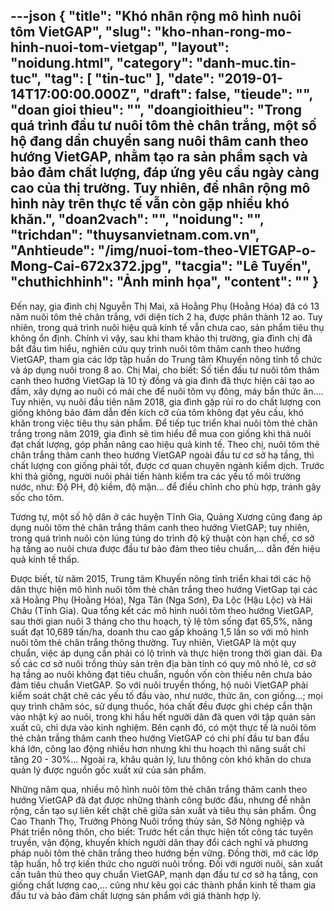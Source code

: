 ---json
{
    "title": "Khó nhân rộng mô hình nuôi tôm VietGAP",
    "slug": "kho-nhan-rong-mo-hinh-nuoi-tom-vietgap",
    "layout": "noidung.html",
    "category": "danh-muc.tin-tuc",
    "tag": [
        "tin-tuc"
    ],
    "date": "2019-01-14T17:00:00.000Z",
    "draft": false,
    "tieude": "",
    "doan gioi thieu": "",
    "doangioithieu": "Trong quá trình đầu tư nuôi tôm thẻ chân trắng, một số hộ đang dần chuyển sang nuôi thâm canh theo hướng VietGAP, nhằm tạo ra sản phẩm sạch và bảo đảm chất lượng, đáp ứng yêu cầu ngày càng cao của thị trường. Tuy nhiên, để nhân rộng mô hình này trên thực tế vẫn còn gặp nhiều khó khăn.",
    "doan2vach": "",
    "noidung": "",
    "trichdan": "thuysanvietnam.com.vn",
    "Anhtieude": "/img/nuoi-tom-theo-VIETGAP-o-Mong-Cai-672x372.jpg",
    "tacgia": "Lê Tuyến",
    "chuthichhinh": "Ảnh minh họa",
    "__content__": ""
}
---
<p>Đến nay, gia đ&igrave;nh chị Nguyễn Thị Mai, x&atilde; Hoằng Phụ (Hoằng H&oacute;a) đ&atilde; c&oacute; 13 năm nu&ocirc;i t&ocirc;m thẻ ch&acirc;n trắng, với diện t&iacute;ch 2 ha, được ph&acirc;n th&agrave;nh 12 ao. Tuy nhi&ecirc;n, trong qu&aacute; tr&igrave;nh nu&ocirc;i hiệu quả kinh tế vẫn chưa cao, sản phẩm ti&ecirc;u thụ kh&ocirc;ng ổn định. Ch&iacute;nh v&igrave; vậy, sau khi tham khảo thị trường, gia đ&igrave;nh chị đ&atilde; bắt đầu t&igrave;m hiểu, nghi&ecirc;n cứu quy tr&igrave;nh nu&ocirc;i t&ocirc;m th&acirc;m canh theo hướng VietGAP, tham gia c&aacute;c lớp tập huấn do Trung t&acirc;m Khuyến n&ocirc;ng tỉnh tổ chức v&agrave; &aacute;p dụng nu&ocirc;i trong 8 ao. Chị Mai, cho biết: Số tiền đầu tư nu&ocirc;i t&ocirc;m th&acirc;m canh theo hướng VietGap l&agrave; 10 tỷ đồng v&agrave; gia đ&igrave;nh đ&atilde; thực hiện cải tạo ao đầm, x&acirc;y dựng ao nu&ocirc;i c&oacute; m&aacute;i che để nu&ocirc;i t&ocirc;m vụ đ&ocirc;ng, m&aacute;y bắn thức ăn.... Tuy nhi&ecirc;n, vụ nu&ocirc;i đầu ti&ecirc;n năm 2018, gia đ&igrave;nh gặp rủi ro do chất lượng con giống kh&ocirc;ng bảo đảm dẫn đến k&iacute;ch cỡ của t&ocirc;m kh&ocirc;ng đạt y&ecirc;u cầu, kh&oacute; khăn trong việc ti&ecirc;u thụ sản phẩm. Để tiếp tục triển khai nu&ocirc;i t&ocirc;m thẻ ch&acirc;n trắng trong năm 2019, gia đ&igrave;nh sẽ t&igrave;m hiểu để mua con giống khi thả nu&ocirc;i đạt chất lượng, g&oacute;p phần n&acirc;ng cao hiệu quả kinh tế. Theo chị, nu&ocirc;i t&ocirc;m thẻ ch&acirc;n trắng th&acirc;m canh theo hướng VietGAP ngo&agrave;i đầu tư cơ sở hạ tầng, th&igrave; chất lượng con giống phải tốt, được cơ quan chuy&ecirc;n ng&agrave;nh kiểm dịch. Trước khi thả giống, người nu&ocirc;i phải tiến h&agrave;nh kiểm tra c&aacute;c yếu tố m&ocirc;i trường nước, như: Độ PH, độ kiềm, độ mặn... để điều chỉnh cho ph&ugrave; hợp, tr&aacute;nh g&acirc;y sốc cho t&ocirc;m.</p>

<p>Tương tự, một số hộ d&acirc;n ở c&aacute;c huyện Tĩnh Gia, Quảng Xương cũng đang &aacute;p dụng nu&ocirc;i t&ocirc;m thẻ ch&acirc;n trắng th&acirc;m canh theo hướng VietGAP; tuy nhi&ecirc;n, trong qu&aacute; tr&igrave;nh nu&ocirc;i c&ograve;n l&uacute;ng t&uacute;ng do tr&igrave;nh độ kỹ thuật c&ograve;n hạn chế, cơ sở hạ tầng ao nu&ocirc;i chưa được đầu tư bảo đảm theo ti&ecirc;u chuẩn,... dẫn đến hiệu quả kinh tế thấp.</p>

<p>Được biết, từ năm 2015, Trung t&acirc;m Khuyến n&ocirc;ng tỉnh triển khai tới c&aacute;c hộ d&acirc;n thực hiện m&ocirc; h&igrave;nh nu&ocirc;i t&ocirc;m thẻ ch&acirc;n trắng theo hướng VietGap tại c&aacute;c x&atilde; Hoằng Phụ (Hoằng H&oacute;a), Nga T&acirc;n (Nga Sơn), Đa Lộc (Hậu Lộc) v&agrave; Hải Ch&acirc;u (Tĩnh Gia). Qua tổng kết c&aacute;c m&ocirc; h&igrave;nh nu&ocirc;i t&ocirc;m theo hướng VietGAP, sau thời gian nu&ocirc;i 3 th&aacute;ng cho thu hoạch, tỷ lệ t&ocirc;m sống đạt 65,5%, năng suất đạt 10,689 tấn/ha, doanh thu cao gấp khoảng 1,5 lần so với m&ocirc; h&igrave;nh nu&ocirc;i t&ocirc;m thẻ ch&acirc;n trắng th&ocirc;ng thường. Tuy nhi&ecirc;n, VietGAP l&agrave; một quy chuẩn, việc &aacute;p dụng cần phải c&oacute; lộ tr&igrave;nh v&agrave; thực hiện trong thời gian d&agrave;i. Đa số c&aacute;c cơ sở nu&ocirc;i trồng thủy sản tr&ecirc;n địa b&agrave;n tỉnh c&oacute; quy m&ocirc; nhỏ lẻ, cơ sở hạ tầng ao nu&ocirc;i kh&ocirc;ng đạt ti&ecirc;u chuẩn, nguồn vốn c&ograve;n thiếu n&ecirc;n chưa bảo đảm ti&ecirc;u chuẩn VietGAP. So với nu&ocirc;i truyền thống, hộ nu&ocirc;i VietGAP phải kiểm so&aacute;t chặt chẽ c&aacute;c yếu tố đầu v&agrave;o, như nước, thức ăn, con giống...; mọi quy tr&igrave;nh chăm s&oacute;c, sử dụng thuốc, h&oacute;a chất đều được ghi ch&eacute;p cẩn thận v&agrave;o nhật k&yacute; ao nu&ocirc;i, trong khi hầu hết người d&acirc;n đ&atilde; quen với tập qu&aacute;n sản xuất cũ, chỉ dựa v&agrave;o kinh nghiệm. B&ecirc;n cạnh đ&oacute;, c&oacute; một thực tế l&agrave; nu&ocirc;i t&ocirc;m thẻ ch&acirc;n trắng th&acirc;m canh theo hướng VietGAP c&oacute; chi ph&iacute; đầu tư ban đầu kh&aacute; lớn, c&ocirc;ng lao động nhiều hơn nhưng khi thu hoạch th&igrave; năng suất chỉ tăng 20 - 30%... Ngo&agrave;i ra, kh&acirc;u quản l&yacute;, lưu th&ocirc;ng c&ograve;n kh&oacute; khăn do chưa quản l&yacute; được nguồn gốc xuất xứ của sản phẩm.</p>

<p>Những năm qua, nhiều m&ocirc; h&igrave;nh nu&ocirc;i t&ocirc;m thẻ ch&acirc;n trắng th&acirc;m canh theo hướng VietGAP đ&atilde; đạt được những th&agrave;nh c&ocirc;ng bước đầu, nhưng để nh&acirc;n rộng, cần tạo sự li&ecirc;n kết chặt chẽ giữa sản xuất v&agrave; ti&ecirc;u thụ sản phẩm. &Ocirc;ng Cao Thanh Thọ, Trưởng Ph&ograve;ng Nu&ocirc;i trồng thủy sản, Sở N&ocirc;ng nghiệp v&agrave; Ph&aacute;t triển n&ocirc;ng th&ocirc;n, cho biết: Trước hết cần thực hiện tốt c&ocirc;ng t&aacute;c tuy&ecirc;n truyền, vận động, khuyến kh&iacute;ch người d&acirc;n thay đổi c&aacute;ch nghĩ v&agrave; phương ph&aacute;p nu&ocirc;i t&ocirc;m thẻ ch&acirc;n trắng theo hướng bền vững. Đồng thời, mở c&aacute;c lớp tập huấn, hỗ trợ kiến thức cho người nu&ocirc;i trồng. Đối với người nu&ocirc;i, sản xuất cần tu&acirc;n thủ theo quy chuẩn VietGAP, mạnh dạn đầu tư cơ sở hạ tầng, con giống chất lượng cao,... cũng như k&ecirc;u gọi c&aacute;c th&agrave;nh phần kinh tế tham gia đầu tư v&agrave; bảo đảm chất lượng sản phẩm với gi&aacute; th&agrave;nh hợp l&yacute;.</p>
